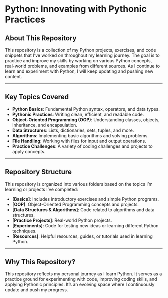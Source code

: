 # Python: Innovating with Pythonic Practices

## About This Repository
This repository is a collection of my Python projects, exercises, and code snippets that I’ve worked on throughout my learning journey. The goal is to practice and improve my skills by working on various Python concepts, real-world problems, and examples from different sources. As I continue to learn and experiment with Python, I will keep updating and pushing new content.

---

## Key Topics Covered
- **Python Basics**: Fundamental Python syntax, operators, and data types.
- **Pythonic Practices**: Writing clean, efficient, and readable code.
- **Object-Oriented Programming (OOP)**: Understanding classes, objects, inheritance, and encapsulation.
- **Data Structures**: Lists, dictionaries, sets, tuples, and more.
- **Algorithms**: Implementing basic algorithms and solving problems.
- **File Handling**: Working with files for input and output operations.
- **Practice Challenges**: A variety of coding challenges and projects to apply concepts.

---

## Repository Structure
This repository is organized into various folders based on the topics I’m learning or projects I’ve completed:

- **[Basics]**: Includes introductory exercises and simple Python programs.
- **[OOP]**: Object-Oriented Programming concepts and projects.
- **[Data Structures & Algorithms]**: Code related to algorithms and data structures.
- **[Practice Projects]**: Real-world Python projects.
- **[Experiments]**: Code for testing new ideas or learning different Python techniques.
- **[Resources]**: Helpful resources, guides, or tutorials used in learning Python.

---

## Why This Repository?
This repository reflects my personal journey as I learn Python. It serves as a practice ground for experimenting with code, improving coding skills, and applying Pythonic principles. It’s an evolving space where I continuously update and push my progress.
